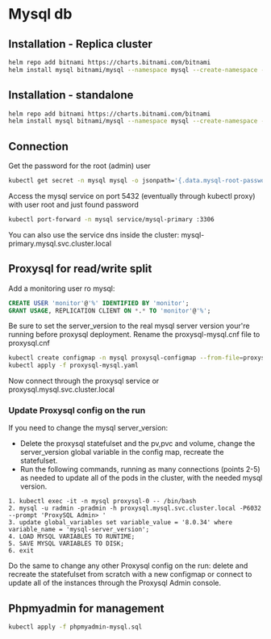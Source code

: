 # Mysql db

## Installation - Replica cluster

```bash
helm repo add bitnami https://charts.bitnami.com/bitnami
helm install mysql bitnami/mysql --namespace mysql --create-namespace --set metrics.enabled=true --set metrics.serviceMonitor.enabled=true --set metrics.serviceMonitor.labels.release=kube-prometheus-stack --set primary.persistence.storageClass=longhorn --set primary.persistence.size=15Gi --set primary.persistence.accessModes={ReadWriteMany} --set secondary.persistence.storageClass=longhorn --set secondary.persistence.size=15Gi --set secondary.persistence.accessModes={ReadWriteMany} --set architecture=replication --set secondary.replicaCount=2 --set primary.livenessProbe.initialDelaySeconds=600 --set primary.readinessProbe.initialDelaySeconds=600 --set secondary.livenessProbe.initialDelaySeconds=600 --set secondary.readinessProbe.initialDelaySeconds=600 --set primary.startupProbe.initialDelaySeconds=600 --set secondary.startupProbe.initialDelaySeconds=600
```

## Installation - standalone

```bash
helm repo add bitnami https://charts.bitnami.com/bitnami
helm install mysql bitnami/mysql --namespace mysql --create-namespace --set metrics.enabled=true --set metrics.serviceMonitor.enabled=true --set metrics.serviceMonitor.labels.release=kube-prometheus-stack --set primary.persistence.storageClass=longhorn --set primary.persistence.size=15Gi --set primary.persistence.accessModes={ReadWriteMany} --set primary.livenessProbe.initialDelaySeconds=480 --set primary.readinessProbe.initialDelaySeconds=480 --set primary.startupProbe.initialDelaySeconds=480
```

## Connection

Get the password for the root (admin) user

```bash
kubectl get secret -n mysql mysql -o jsonpath='{.data.mysql-root-password}' | base64 -d
```

Access the mysql service on port 5432 (eventually through kubectl proxy) with user root and just found password

```bash
kubectl port-forward -n mysql service/mysql-primary :3306
```

You can also use the service dns inside the cluster: mysql-primary.mysql.svc.cluster.local

## Proxysql for read/write split

Add a monitoring user ro mysql:

```sql
CREATE USER 'monitor'@'%' IDENTIFIED BY 'monitor';
GRANT USAGE, REPLICATION CLIENT ON *.* TO 'monitor'@'%';
```

Be sure to set the server_version to the real mysql server version your're running before proxysql deployment.
Rename the proxysql-mysql.cnf file to proxysql.cnf

```bash
kubectl create configmap -n mysql proxysql-configmap --from-file=proxysql.cnf
kubectl apply -f proxysql-mysql.yaml
```

Now connect through the proxysql service or proxysql.mysql.svc.cluster.local

### Update Proxysql config on the run

If you need to change the mysql server_version:

- Delete the proxysql statefulset and the pv,pvc and volume, change the server_version global variable in the config map, recreate the statefulset.
- Run the following commands, running as many connections (points 2-5) as needed to update all of the pods in the cluster, with the needed mysql version.

```
1. kubectl exec -it -n mysql proxysql-0 -- /bin/bash
2. mysql -u radmin -pradmin -h proxysql.mysql.svc.cluster.local -P6032 --prompt 'ProxySQL Admin> '
3. update global_variables set variable_value = '8.0.34' where variable_name = 'mysql-server_version';
4. LOAD MYSQL VARIABLES TO RUNTIME;
5. SAVE MYSQL VARIABLES TO DISK;
6. exit
```

Do the same to change any other Proxysql config on the run: delete and recreate the statefulset from scratch with a new configmap or connect to update all of the instances through the Proxysql Admin console.

## Phpmyadmin for management

```bash
kubectl apply -f phpmyadmin-mysql.sql
```
